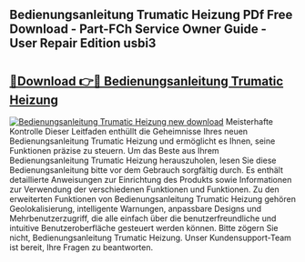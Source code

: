 ## Bedienungsanleitung Trumatic Heizung PDf Free Download - Part-FCh Service Owner Guide - User Repair Edition usbi3

# <h2><a href="http://df0r5k.blite.top/?on=Bedienungsanleitung+Trumatic+Heizung">🔗Download 👉🔴 Bedienungsanleitung Trumatic Heizung</a></h2>

[![Bedienungsanleitung Trumatic Heizung new download](https://i.imgur.com/lujVjoI.png)](http://df0r5k.blite.top/?on=Bedienungsanleitung+Trumatic+Heizung)
Meisterhafte Kontrolle Dieser Leitfaden enthüllt die Geheimnisse Ihres neuen Bedienungsanleitung Trumatic Heizung und ermöglicht es Ihnen, seine Funktionen präzise zu steuern. Um das Beste aus Ihrem Bedienungsanleitung Trumatic Heizung herauszuholen, lesen Sie diese Bedienungsanleitung bitte vor dem Gebrauch sorgfältig durch. Es enthält detaillierte Anweisungen zur Einrichtung des Produkts sowie Informationen zur Verwendung der verschiedenen Funktionen und Funktionen. Zu den erweiterten Funktionen von Bedienungsanleitung Trumatic Heizung gehören Geolokalisierung, intelligente Warnungen, anpassbare Designs und Mehrbenutzerzugriff, die alle einfach über die benutzerfreundliche und intuitive Benutzeroberfläche gesteuert werden können. Bitte zögern Sie nicht, Bedienungsanleitung Trumatic Heizung. Unser Kundensupport-Team ist bereit, Ihre Fragen zu beantworten.
